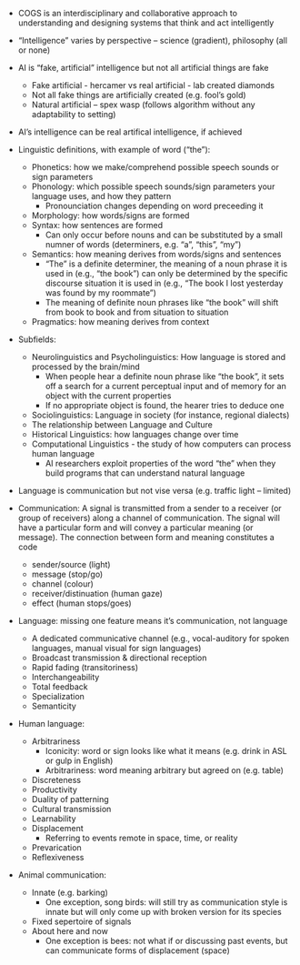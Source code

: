 - COGS is an interdisciplinary and collaborative approach to understanding and designing systems that think and act intelligently
- “Intelligence” varies by perspective – science (gradient), philosophy (all or none)
- AI is “fake, artificial” intelligence but not all artificial things are fake
    - Fake artificial - hercamer vs real artificial - lab created diamonds
    - Not all fake things are artificially created (e.g. fool’s gold)
    - Natural artificial – spex wasp (follows algorithm without any adaptability to setting)
- AI’s intelligence can be real artifical intelligence, if achieved


- Linguistic definitions, with example of word (“the”):    
    - Phonetics: how we make/comprehend possible speech sounds or sign parameters
    - Phonology: which possible speech sounds/sign parameters your language uses, and how they pattern
        - Pronounciation changes depending on word preceeding it
    - Morphology: how words/signs are formed
    - Syntax: how sentences are formed
        - Can only occur before nouns and can be substituted by a small numner of words (determiners, e.g. “a”, “this”, “my”)
    - Semantics: how meaning derives from words/signs and sentences
        - “The” is a definite determiner, the meaning of a noun phrase it is used in (e.g., “the book”) can only be determined by the specific discourse situation it is used in (e.g., “The book I lost yesterday was found by my roommate”)
        - The meaning of definite noun phrases like “the book” will shift from book to book and from situation to situation
    - Pragmatics: how meaning derives from context
        
- Subfields:
    - Neurolinguistics and Psycholinguistics: How language is stored and processed by the brain/mind
        - When people hear a definite noun phrase like “the book”, it sets off a search for a current perceptual input and of memory for an object with the current properties
        - If no appropriate object is found, the hearer tries to deduce one
    - Sociolinguistics: Language in society (for instance, regional dialects)
    - The relationship between Language and Culture
    - Historical Linguistics: how languages change over time
    - Computational Linguistics - the study of how computers can process human language
        - AI researchers exploit properties of the word “the” when they build programs that can understand natural language
            
- Language is communication but not vise versa (e.g. traffic light – limited)
- Communication: A signal is transmitted from a sender to a receiver (or group of receivers) along a channel of communication. The signal will have a particular form and will convey a particular meaning (or message). The connection between form and meaning constitutes a code
    - sender/source (light)
    - message (stop/go)
    - channel (colour)
    - receiver/distinuation (human gaze)
    - effect (human stops/goes)
        
- Language: missing one feature means it’s communication, not language
    - A dedicated communicative channel (e.g., vocal-auditory for spoken languages, manual visual for sign languages)
    - Broadcast transmission & directional reception
    - Rapid fading (transitoriness)
    - Interchangeability
    - Total feedback
    - Specialization
    - Semanticity
        
- Human language:
    - Arbitrariness
        - Iconicity: word or sign looks like what it means (e.g. drink in ASL or gulp in English)
        - Arbitrariness: word meaning arbitrary but agreed on (e.g. table)
    - Discreteness
    - Productivity
    - Duality of patterning
    - Cultural transmission
    - Learnability
    - Displacement
        - Referring to events remote in space, time, or reality
    - Prevarication
    - Reflexiveness
- Animal communication:
    - Innate (e.g. barking)
        - One exception, song birds: will still try as communication style is innate but will only come up with broken version for its species
    - Fixed sepertoire of signals
    - About here and now
        - One exception is bees: not what if or discussing past events, but can communicate forms of displacement (space)